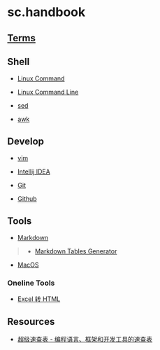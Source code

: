# sc.handbook

## [Terms](terms/README.md)

## Shell
* [Linux Command](CMD/README.md)
* [Linux Command Line](CMD-line/README.md)

* [sed](/CMD/file&text/sed.md)
* [awk](/CMD/file&text/awk.md)

## Develop
* [vim](dev/vim.md)
* [Intellij IDEA](IDEA/README.md)

* [Git](dev/Git.md)
* [Github](dev/Github.md)

## Tools
* [Markdown]()
> * [Markdown Tables Generator](http://www.tablesgenerator.com/markdown_tables)
* [MacOS](tools/MacOS.md)

### Oneline Tools
* [Excel 转 HTML](http://www.docpe.com/excel/excel-to-html.aspx)

## Resources
* [超级速查表 - 编程语言、框架和开发工具的速查表](https://github.com/skywind3000/awesome-cheatsheets)